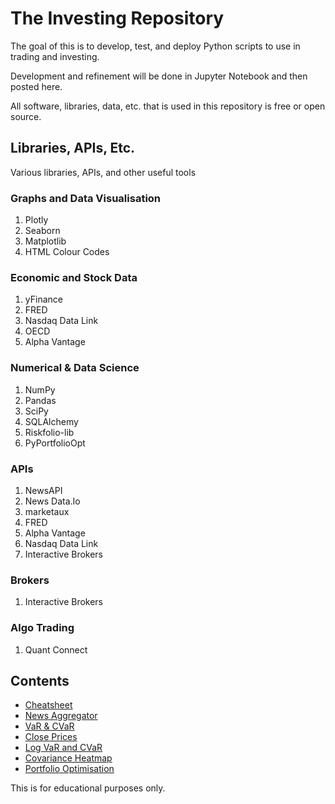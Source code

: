 # The Investing Repository
The goal of this is to develop, test, and deploy Python scripts to use in trading and investing.

Development and refinement will be done in Jupyter Notebook and then posted here. 

All software, libraries, data, etc. that is used in this repository is free or open source. 

## Libraries, APIs, Etc.
Various libraries, APIs, and other useful tools

### Graphs and Data Visualisation
1. Plotly 
2. Seaborn
3. Matplotlib
4. HTML Colour Codes

### Economic and Stock Data
1. yFinance
2. FRED
3. Nasdaq Data Link
4. OECD
5. Alpha Vantage

### Numerical & Data Science
1. NumPy
2. Pandas
3. SciPy
4. SQLAlchemy
5. Riskfolio-lib
6. PyPortfolioOpt

### APIs
1. NewsAPI
2. News Data.Io 
3. marketaux 
4. FRED 
5. Alpha Vantage 
6. Nasdaq Data Link
7. Interactive Brokers

### Brokers
1. Interactive Brokers

### Algo Trading
1. Quant Connect

## Contents
- [Cheatsheet](https://github.com/fargo-b/Investing/blob/main/Cheatsheet)
- [News Aggregator](https://github.com/fargo-b/Investing/blob/main/Tools/News%20Aggregator)
- [VaR & CVaR](https://github.com/fargo-b/Investing/blob/main/Tools/VaR%20%26%20CVaR)
- [Close Prices](https://github.com/fargo-b/Investing/blob/main/Tools/Plotting%20Close%20Prices)
- [Log VaR and CVaR](https://github.com/fargo-b/Investing/blob/main/Tools/Log%20VaR%20and%20CVaR)
- [Covariance Heatmap](https://github.com/fargo-b/Investing/blob/main/Tools/Covariance%20Heatmap)
- [Portfolio Optimisation](https://github.com/fargo-b/Investing/blob/main/Tools/Basic%20Portfolio%20Optimisation)


This is for educational purposes only.
